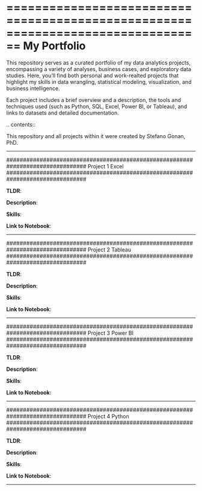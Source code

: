 ================================================================================
My Portfolio
================================================================================

This repository serves as a curated portfolio of my data analytics projects, encompassing a variety of analyses, business cases, and exploratory data studies. Here, you’ll find both personal and work-realted projects that highlight my skills in data wrangling, statistical modeling, visualization, and business intelligence.

Each project includes a brief overview and a description, the tools and techniques used (such as Python, SQL, Excel, Power BI, or Tableau), and links to datasets and detailed documentation.

.. contents::

This repository and all projects within it were created by Stefano Gonan, PhD.

----------------------------------------------------------------------------

################################################################################
Project 1 Excel
################################################################################

**TLDR**:  

**Description**: 

**Skills**: 

**Link to Notebook**: 

    
----------------------------------------------------------------------------
    
################################################################################
Project 2 Tableau
################################################################################

**TLDR**:  

**Description**: 

**Skills**: 

**Link to Notebook**: 

    
----------------------------------------------------------------------------
    
################################################################################
Project 3 Power BI
################################################################################

**TLDR**:  

**Description**: 

**Skills**: 

**Link to Notebook**: 

    
----------------------------------------------------------------------------

################################################################################
Project 4 Python
################################################################################

**TLDR**:  

**Description**: 

**Skills**: 

**Link to Notebook**: 

    
----------------------------------------------------------------------------
